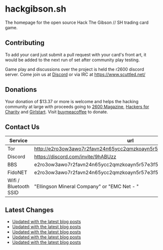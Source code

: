 # hackgibson.sh
The homepage for the open source Hack The Gibson // SH trading card game.


## Contributing

To add your card just submit a pull request with your card's front art, it would be added to the next run of set after community play testing.

Game play and discussions over the project is held the r2600 discord server. Come join us at [Discord](https://discord.com/invite/9hABUzz) or via IRC at https://www.scuttled.net/


## Donations

Your donation of $13.37 or more is welcome and helps the hacking community at large with proceeds going to [2600 Magazine](https://2600.com/), [Hackers for Charity](https://hackersforcharity.org) and [Girlstart](https://girlstart.org).  Visit [buymeacoffee](https://www.buymeacoffee.com/hackgibson.sh) to donate.


## Contact Us

Service | url
-|-
Tor | http://e2ro3ow3awo7r2favn24n65ycc2qmzkoayn5r57e3f56nvjwdcgg32ad.onion
Discord | https://discord.com/invite/9hABUzz
BBS | e2ro3ow3awo7r2favn24n65ycc2qmzkoayn5r57e3f56nvjwdcgg32ad.onion:23
FidoNET | e2ro3ow3awo7r2favn24n65ycc2qmzkoayn5r57e3f56nvjwdcgg32ad.onion:24554
Wifi / Bluetooth SSID | "Ellingson Mineral Company" or "EMC Net - <fidonet address>"

## Latest Changes
<!-- BLOG-POST-LIST:START -->
- [Updated with the latest blog posts](https://github.com/DFW2600/hackgibson.sh/commit/843e7bb0c01e9ef320f804e93e1786e8a55072ed)
- [Updated with the latest blog posts](https://github.com/DFW2600/hackgibson.sh/commit/9bcd03f420d19d557a9c7aff4a38435aab004f52)
- [Updated with the latest blog posts](https://github.com/DFW2600/hackgibson.sh/commit/6977bfd9ee03c45dc6ac383c867cd552a343c288)
- [Updated with the latest blog posts](https://github.com/DFW2600/hackgibson.sh/commit/1083c0032d6eb6c164c849836b170f4ed5342f87)
- [Updated with the latest blog posts](https://github.com/DFW2600/hackgibson.sh/commit/c74d86d5ad8b1b9007f52cae8bc9f1f515c6805e)
<!-- BLOG-POST-LIST:END -->

